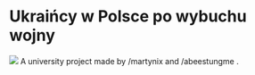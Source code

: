 # Ukraińcy w Polsce po wybuchu wojny
![](https://user-images.githubusercontent.com/112055662/221302564-6a6292fd-dc92-4c2d-93d1-1a2918d75d99.png)
A university project made by /martynix and /abeestungme .
